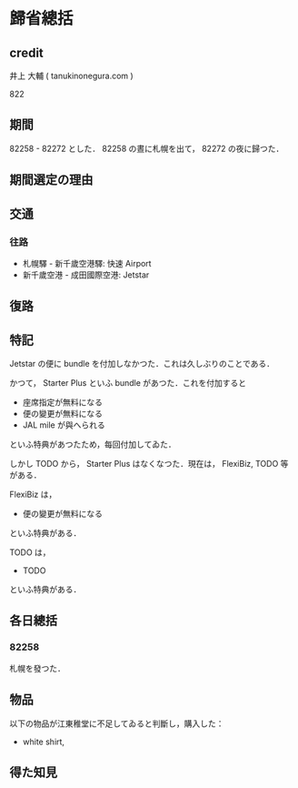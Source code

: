 # 歸省總括

## credit

井上 大輔 ( tanukinonegura.com )

822

## 期間

82258 - 82272 とした． 82258 の晝に札幌を出て， 82272 の夜に歸つた．

## 期間選定の理由

## 交通

### 往路

- 札幌驛 - 新千歲空港驛: 快速 Airport
- 新千歲空港 - 成田國際空港: Jetstar

## 復路

## 特記

Jetstar の便に bundle を付加しなかつた．これは久しぶりのことである．

かつて， Starter Plus といふ bundle があつた．これを付加すると

- 座席指定が無料になる
- 便の變更が無料になる
- JAL mile が與へられる

といふ特典があつたため，每回付加してゐた．

しかし TODO から， Starter Plus はなくなつた．現在は， FlexiBiz, TODO 等がある．

FlexiBiz は，

- 便の變更が無料になる

といふ特典がある．

TODO は，

- TODO

といふ特典がある．

## 各日總括

### 82258

札幌を發つた．

## 物品

以下の物品が江東稚堂に不足してゐると判斷し，購入した：

- white shirt, 

## 得た知見

